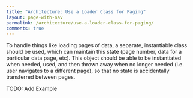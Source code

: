 ```yaml
---
title: "Architecture: Use a Loader Class for Paging"
layout: page-with-nav
permalink: /architecture/use-a-loader-class-for-paging/
comments: true
---
```


To handle things like loading pages of data, a separate, instantiable
class should be used, which can maintain this state (page number, data for
a particular data page, etc). This object should be able to be
instantiated when needed, used, and then thrown away when no longer needed
(i.e. user navigates to a different page), so that no state is
accidentally transferred between pages.

TODO: Add Example